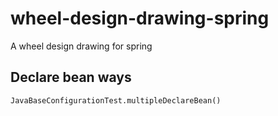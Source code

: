 # wheel-design-drawing-spring
A wheel design drawing for spring

## Declare bean ways
```
JavaBaseConfigurationTest.multipleDeclareBean()
```
